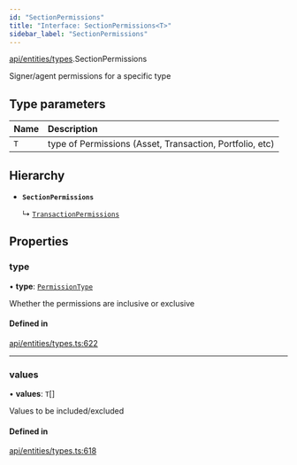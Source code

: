 ```yaml
---
id: "SectionPermissions"
title: "Interface: SectionPermissions<T>"
sidebar_label: "SectionPermissions"
---
```


[api/entities/types](../../../../../modules/API/Entities/Types/Types.md).SectionPermissions

Signer/agent permissions for a specific type

## Type parameters

| Name | Description |
| :------ | :------ |
| `T` | type of Permissions (Asset, Transaction, Portfolio, etc) |

## Hierarchy

- **`SectionPermissions`**

  ↳ [`TransactionPermissions`](../TransactionPermissions/TransactionPermissions.md)

## Properties

### type

• **type**: [`PermissionType`](../../../../../enums/API/Entities/Types/PermissionType/PermissionType.md)

Whether the permissions are inclusive or exclusive

#### Defined in

[api/entities/types.ts:622](https://github.com/PolymeshAssociation/polymesh-sdk/blob/0dbd0ebd0/src/api/entities/types.ts#L622)

___

### values

• **values**: `T`[]

Values to be included/excluded

#### Defined in

[api/entities/types.ts:618](https://github.com/PolymeshAssociation/polymesh-sdk/blob/0dbd0ebd0/src/api/entities/types.ts#L618)
